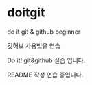 # doitgit
do it git &amp; github beginner

깃허브 사용법을 연습

Do it! git&github 실습 입니다. 

README 작성 연습 중입니다. 

